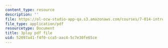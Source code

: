 ```yaml
---
content_type: resource
description: ''
file: https://ol-ocw-studio-app-qa.s3.amazonaws.com/courses/7-014-introductory-biology-spring-2005/52097a41f4f0cca5aac45c7e30fe65ce_BhS5s1T1as8.pdf
file_type: application/pdf
resourcetype: Document
title: 3play pdf file
uid: 52097a41-f4f0-cca5-aac4-5c7e30fe65ce
---
```

